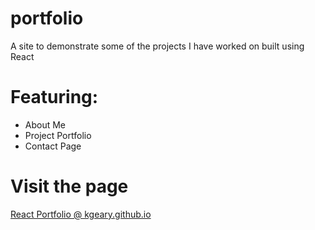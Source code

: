 # portfolio
A site to demonstrate some of the projects I have worked on built using React

# Featuring:
* About Me
* Project Portfolio
* Contact Page

# Visit the page
[React Portfolio @ kgeary.github.io](https://kgeary.github.io/react-portfolio)

